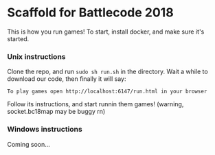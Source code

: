 # Scaffold for Battlecode 2018

This is how you run games!  To start, install docker, and make sure it's started.  

### Unix instructions

Clone the repo, and run `sudo sh run.sh` in the directory.  Wait a while to download our code, then finally it will say:

`To play games open http://localhost:6147/run.html in your browser`

Follow its instructions, and start runnin them games! (warning, socket.bc18map may be buggy rn)

### Windows instructions

Coming soon...
